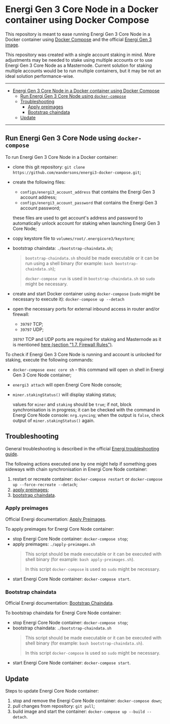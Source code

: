 # Energi Gen 3 Core Node in a Docker container using Docker Compose

This repository is meant to ease running Energi Gen 3 Core Node in a Docker container using [Docker Compose](https://docs.docker.com/compose/) and the official [Energi Gen 3 image](https://hub.docker.com/r/energicryptocurrency/energi3).

This repository was created with a single account staking in mind. More adjustments may be needed to stake using multiple accounts or to use Energi Gen 3 Core Node as a Masternode.
Current solution for staking multiple accounts would be to run multiple containers, but it may be not an ideal solution performance-wise.

---

- [Energi Gen 3 Core Node in a Docker container using Docker Compose](#energi-gen-3-core-node-in-a-docker-container-using-docker-compose)
  - [Run Energi Gen 3 Core Node using `docker-compose`](#run-energi-gen-3-core-node-using-docker-compose)
  - [Troubleshooting](#troubleshooting)
    - [Apply preimages](#apply-preimages)
    - [Bootstrap chaindata](#bootstrap-chaindata)
  - [Update](#update)

---

## Run Energi Gen 3 Core Node using `docker-compose`

To run Energi Gen 3 Core Node in a Docker container:

- clone this git repository: `git clone https://github.com/eandersons/energi3-docker-compose.git`;
- create the following files:
  - `configs/energi3_account_address` that contains the Energi Gen 3 account address;
  - `configs/energi3_account_password` that contains the Energi Gen 3 account password;

  these files are used to get account's address and password to automatically unlock account for staking when launching Energi Gen 3 Core Node;
- copy keystore file to `volumes/root/.energicore3/keystore`;
- bootstrap chaindata: `./bootstrap-chaindata.sh`;
  > `bootstrap-chaindata.sh` should be made executable or it can be run using a shell binary (for example: `bash bootstrap-chaindata.sh`);
  >
  > `docker-compose run` is used in `bootstrap-chaindata.sh` so `sudo` might be necessary.
- create and start Docker container using `docker-compose` (`sudo` might be necessary to execute it):
  `docker-compose up --detach`
- open the necessary ports for external inbound access in router and/or firewall:
  - `39797` TCP;
  - `39797` UDP;

  `39797` TCP and UDP ports are required for staking and Masternode as it is mentioned [here (section "1.7. Firewall Rules")](https://docs.energi.software/en/advanced/core-node-vps#h-17-firewall-rules).

To check if Energi Gen 3 Core Node is running and account is unlocked for staking, execute the following commands:

- `docker-compose exec core sh` - this command will open `sh` shell in Energi Gen 3 Core Node container;
- `energi3 attach` will open Energi Core Node console;
- `miner.stakingStatus()` will display staking status;

  values for `miner` and `staking` should be `true`;
  if not, block synchronisation is in progress; it can be checked with the command in Energi Core Node console: `nrg.syncing`; when the output is `false`, check output of `miner.stakingStatus()` again.

## Troubleshooting

General troubleshooting is described in the official [Energi troubleshooting guide](https://docs.energi.software/en/core-node-troubleshoot).

The following actions executed one by one might help if something goes sideways with chain synchronisation in Energi Core Node container:

1. restart or recreate container:
   `docker-compose restart` or `docker-compose up --force-recreate --detach`;
2. [apply preimages](#apply-preimages);
3. [bootstrap chaindata](#bootstrap-chaindata).

### Apply preimages

Official Energi documentation: [Apply Preimages](https://docs.energi.software/en/core-node-troubleshoot#preimages).

To apply preimages for Energi Core Node container:

- stop Energi Core Node container:
  `docker-compose stop`;
- apply preimages:
  `./apply-preimages.sh`
  > This script should be made executable or it can be executed with shell binary (for example: `bash apply-preimages.sh`).
  >
  > In this script `docker-compose` is used so `sudo` might be necessary.
- start Energi Core Node container:
  `docker-compose start`.

### Bootstrap chaindata

Official Energi documentation: [Bootstrap Chaindata](https://docs.energi.software/en/core-node-troubleshoot#bootstrap).

To bootstrap chaindata for Energi Core Node container:

- stop Energi Core Node container:
  `docker-compose stop`;
- bootstrap chaindata:
  `./bootstrap-chaindata.sh`
  > This script should be made executable or it can be executed with shell binary (for example: `bash bootstrap-chaindata.sh`).
  >
  > In this script `docker-compose` is used so `sudo` might be necessary.
- start Energi Core Node container:
  `docker-compose start`.

## Update

Steps to update Energi Core Node container:

1. stop and remove the Energi Core Node container:
  `docker-compose down`;
2. pull changes from repository:
  `git pull`;
3. build image and start the container:
  `docker-compose up --build --detach`.
